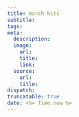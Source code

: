 ```yaml
---
title: march bits
subtitle: 
tags: 
meta:
  description: 
  image:
    url: 
    title: 
    link: 
  source:
    url: 
    title: 
dispatch: 
truncatable: true
date: <%= Time.now %>
---
```


